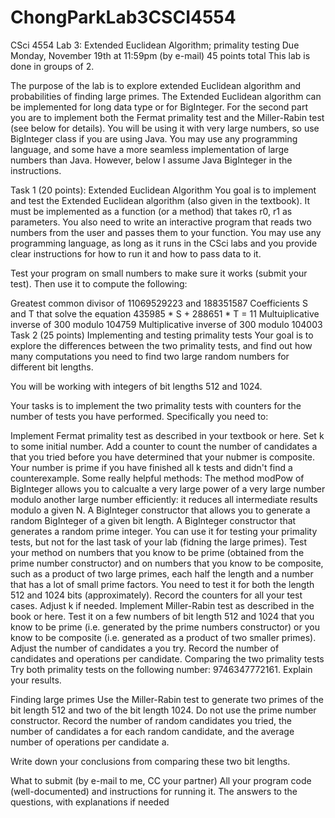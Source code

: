 # ChongParkLab3CSCI4554
CSci 4554 Lab 3: Extended Euclidean Algorithm; primality testing
Due Monday, November 19th at 11:59pm (by e-mail)
45 points total
This lab is done in groups of 2.

The purpose of the lab is to explore extended Euclidean algorithm and probabilities of finding large primes. The Extended Euclidean algorithm can be implemented for long data type or for BigInteger. For the second part you are to implement both the Fermat primality test and the Miller-Rabin test (see below for details). You will be using it with very large numbers, so use BigInteger class if you are using Java. You may use any programming language, and some have a more seamless implementation of large numbers than Java. However, below I assume Java BigInteger in the instructions.

Task 1 (20 points): Extended Euclidean Algorithm
You goal is to implement and test the Extended Euclidean algorithm (also given in the textbook). It must be implemented as a function (or a method) that takes r0, r1 as parameters. You also need to write an interactive program that reads two numbers from the user and passes them to your function. 
You may use any programming language, as long as it runs in the CSci labs and you provide clear instructions for how to run it and how to pass data to it.

Test your program on small numbers to make sure it works (submit your test). Then use it to compute the following:

Greatest common divisor of 11069529223 and 188351587
Coefficients S and T that solve the equation 435985 * S + 288651 * T = 11
Multuiplicative inverse of 300 modulo 104759
Multiplicative inverse of 300 modulo 104003
Task 2 (25 points) Implementing and testing primality tests
Your goal is to explore the differences between the two primality tests, and find out how many computations you need to find two large random numbers for different bit lengths.

You will be working with integers of bit lengths 512 and 1024.

Your tasks is to implement the two primality tests with counters for the number of tests you have performed. Specifically you need to:

Implement Fermat primality test as described in your textbook or here. Set k to some initial number. Add a counter to count the number of candidates a that you tried before you have determined that your nubmer is composite. Your number is prime if you have finished all k tests and didn't find a counterexample. 
Some really helpful methods:
The method modPow of BigInteger allows you to calcualte a very large power of a very large number modulo another large number efficiently: it reduces all intermediate results modulo a given N.
A BigInteger constructor that allows you to generate a random BigInteger of a given bit length.
A BigInteger constructor that generates a random prime integer. You can use it for testing your primality tests, but not for the last task of your lab (fidning the large primes).
Test your method on numbers that you know to be prime (obtained from the prime number constructor) and on numbers that you know to be composite, such as a product of two large primes, each half the length and a number that has a lot of small prime factors. You need to test it for both the length 512 and 1024 bits (approximately). Record the counters for all your test cases. Adjust k if needed.
Implement Miller-Rabin test as described in the book or here.
Test it on a few numbers of bit length 512 and 1024 that you know to be prime (i.e. generated by the prime numbers constructor) or you know to be composite (i.e. generated as a product of two smaller primes). Adjust the number of candidates a you try. Record the number of candidates and operations per candidate.
Comparing the two primality tests
Try both primality tests on the following number: 9746347772161. Explain your results.

Finding large primes
Use the Miller-Rabin test to generate two primes of the bit length 512 and two of the bit length 1024. Do not use the prime number constructor. Record the number of random candidates you tried, the number of candidates a for each random candidate, and the average number of operations per candidate a.

Write down your conclusions from comparing these two bit lengths.

What to submit (by e-mail to me, CC your partner)
All your program code (well-documented) and instructions for running it.
The answers to the questions, with explanations if needed
